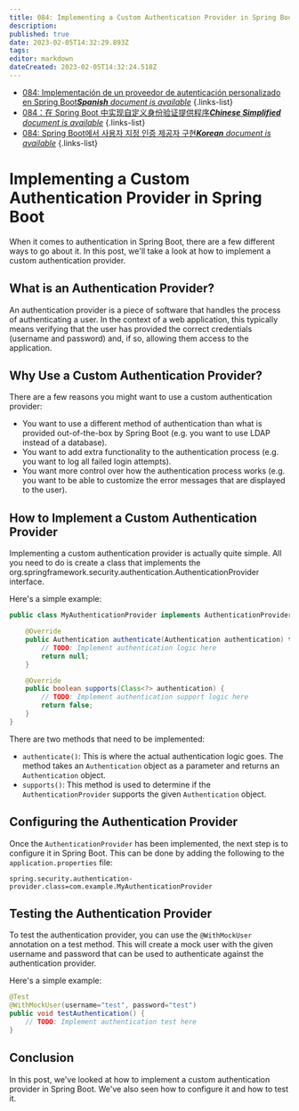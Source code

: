 ```yaml
---
title: 084: Implementing a Custom Authentication Provider in Spring Boot
description: 
published: true
date: 2023-02-05T14:32:29.893Z
tags: 
editor: markdown
dateCreated: 2023-02-05T14:32:24.518Z
---
```


- [084: Implementación de un proveedor de autenticación personalizado en Spring Boot***Spanish** document is available*](/es/Knowledge-base/Spring-Boot/Learning/084-implementing-a-custom-authentication-provider-in-spring-boot)
{.links-list}
- [084：在 Spring Boot 中实现自定义身份验证提供程序***Chinese Simplified** document is available*](/zh/Knowledge-base/Spring-Boot/Learning/084-implementing-a-custom-authentication-provider-in-spring-boot)
{.links-list}
- [084: Spring Boot에서 사용자 지정 인증 제공자 구현***Korean** document is available*](/ko/Knowledge-base/Spring-Boot/Learning/084-implementing-a-custom-authentication-provider-in-spring-boot)
{.links-list}


# Implementing a Custom Authentication Provider in Spring Boot

When it comes to authentication in Spring Boot, there are a few different ways to go about it. In this post, we'll take a look at how to implement a custom authentication provider.

## What is an Authentication Provider?

An authentication provider is a piece of software that handles the process of authenticating a user. In the context of a web application, this typically means verifying that the user has provided the correct credentials (username and password) and, if so, allowing them access to the application.

## Why Use a Custom Authentication Provider?

There are a few reasons you might want to use a custom authentication provider:

* You want to use a different method of authentication than what is provided out-of-the-box by Spring Boot (e.g. you want to use LDAP instead of a database).
* You want to add extra functionality to the authentication process (e.g. you want to log all failed login attempts).
* You want more control over how the authentication process works (e.g. you want to be able to customize the error messages that are displayed to the user).

## How to Implement a Custom Authentication Provider

Implementing a custom authentication provider is actually quite simple. All you need to do is create a class that implements the org.springframework.security.authentication.AuthenticationProvider interface.

Here's a simple example:

```java
public class MyAuthenticationProvider implements AuthenticationProvider {

    @Override
    public Authentication authenticate(Authentication authentication) throws AuthenticationException {
        // TODO: Implement authentication logic here
        return null;
    }

    @Override
    public boolean supports(Class<?> authentication) {
        // TODO: Implement authentication support logic here
        return false;
    }
}
```

There are two methods that need to be implemented:

* `authenticate()`: This is where the actual authentication logic goes. The method takes an `Authentication` object as a parameter and returns an `Authentication` object.
* `supports()`: This method is used to determine if the `AuthenticationProvider` supports the given `Authentication` object.

## Configuring the Authentication Provider

Once the `AuthenticationProvider` has been implemented, the next step is to configure it in Spring Boot. This can be done by adding the following to the `application.properties` file:

```properties
spring.security.authentication-provider.class=com.example.MyAuthenticationProvider
```

## Testing the Authentication Provider

To test the authentication provider, you can use the `@WithMockUser` annotation on a test method. This will create a mock user with the given username and password that can be used to authenticate against the authentication provider.

Here's a simple example:

```java
@Test
@WithMockUser(username="test", password="test")
public void testAuthentication() {
    // TODO: Implement authentication test here
}
```

## Conclusion

In this post, we've looked at how to implement a custom authentication provider in Spring Boot. We've also seen how to configure it and how to test it.